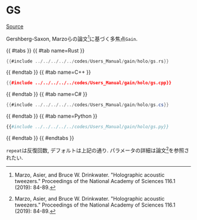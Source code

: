 # GS
[Source](https://github.com/shinolab/autd3-rs/blob/v36.0.2/autd3-gain-holo/src/linear_synthesis/gs.rs)

Gershberg-Saxon, Marzoらの論文[^marzo2019]に基づく多焦点`Gain`.

{{ #tabs }}
{{ #tab name=Rust }}
```rust
{{#include ../../../../../codes/Users_Manual/gain/holo/gs.rs}}
```
{{ #endtab }}
{{ #tab name=C++ }}
```cpp
{{#include ../../../../../codes/Users_Manual/gain/holo/gs.cpp}}
```
{{ #endtab }}
{{ #tab name=C# }}
```cs
{{#include ../../../../../codes/Users_Manual/gain/holo/gs.cs}}
```
{{ #endtab }}
{{ #tab name=Python }}
```python
{{#include ../../../../../codes/Users_Manual/gain/holo/gs.py}}
```
{{ #endtab }}
{{ #endtabs }}

`repeat`は反復回数, デフォルトは上記の通り.
パラメータの詳細は論文[^marzo2019]を参照されたい.

[^marzo2019]: Marzo, Asier, and Bruce W. Drinkwater. "Holographic acoustic tweezers." Proceedings of the National Academy of Sciences 116.1 (2019): 84-89.
